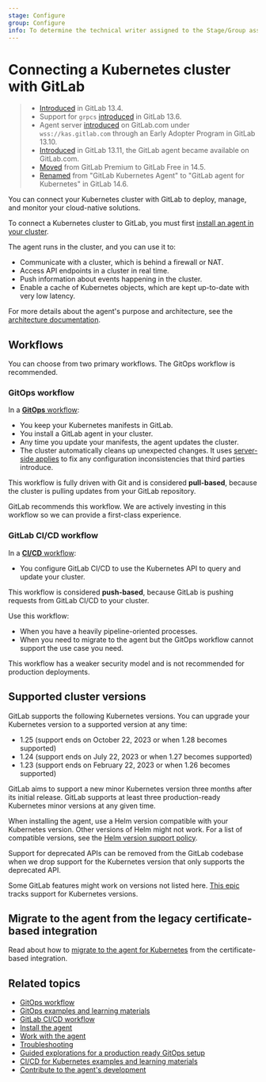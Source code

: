 ```yaml
---
stage: Configure
group: Configure
info: To determine the technical writer assigned to the Stage/Group associated with this page, see https://about.gitlab.com/handbook/product/ux/technical-writing/#assignments
---
```


# Connecting a Kubernetes cluster with GitLab

> - [Introduced](https://gitlab.com/gitlab-org/gitlab/-/issues/223061) in GitLab 13.4.
> - Support for `grpcs` [introduced](https://gitlab.com/gitlab-org/cluster-integration/gitlab-agent/-/issues/7) in GitLab 13.6.
> - Agent server [introduced](https://gitlab.com/gitlab-org/gitlab/-/issues/300960) on GitLab.com under `wss://kas.gitlab.com` through an Early Adopter Program in GitLab 13.10.
> - [Introduced](https://gitlab.com/groups/gitlab-org/-/epics/3834) in GitLab 13.11, the GitLab agent became available on GitLab.com.
> - [Moved](https://gitlab.com/groups/gitlab-org/-/epics/6290) from GitLab Premium to GitLab Free in 14.5.
> - [Renamed](https://gitlab.com/groups/gitlab-org/-/epics/7167) from "GitLab Kubernetes Agent" to "GitLab agent for Kubernetes" in GitLab 14.6.

You can connect your Kubernetes cluster with GitLab to deploy, manage,
and monitor your cloud-native solutions.

To connect a Kubernetes cluster to GitLab, you must first [install an agent in your cluster](install/index.md).

The agent runs in the cluster, and you can use it to:

- Communicate with a cluster, which is behind a firewall or NAT.
- Access API endpoints in a cluster in real time.
- Push information about events happening in the cluster.
- Enable a cache of Kubernetes objects, which are kept up-to-date with very low latency.

For more details about the agent's purpose and architecture, see the [architecture documentation](https://gitlab.com/gitlab-org/cluster-integration/gitlab-agent/-/blob/master/doc/architecture.md).

## Workflows

You can choose from two primary workflows. The GitOps workflow is recommended.

### GitOps workflow

In a [**GitOps** workflow](gitops.md):

- You keep your Kubernetes manifests in GitLab.
- You install a GitLab agent in your cluster.
- Any time you update your manifests, the agent updates the cluster.
- The cluster automatically cleans up unexpected changes. It uses
  [server-side applies](https://kubernetes.io/docs/reference/using-api/server-side-apply/)
  to fix any configuration inconsistencies that third parties introduce.

This workflow is fully driven with Git and is considered **pull-based**,
because the cluster is pulling updates from your GitLab repository.

GitLab recommends this workflow. We are actively investing in this workflow
so we can provide a first-class experience.

### GitLab CI/CD workflow

In a [**CI/CD** workflow](ci_cd_workflow.md):

- You configure GitLab CI/CD to use the Kubernetes API to query and update your cluster.

This workflow is considered **push-based**, because GitLab is pushing requests
from GitLab CI/CD to your cluster.

Use this workflow:

- When you have a heavily pipeline-oriented processes.
- When you need to migrate to the agent but the GitOps workflow cannot support the use case you need.

This workflow has a weaker security model and is not recommended for production deployments.

## Supported cluster versions

GitLab supports the following Kubernetes versions. You can upgrade your
Kubernetes version to a supported version at any time:

- 1.25 (support ends on October 22, 2023 or when 1.28 becomes supported)
- 1.24 (support ends on July 22, 2023 or when 1.27 becomes supported)
- 1.23 (support ends on February 22, 2023 or when 1.26 becomes supported)

GitLab aims to support a new minor Kubernetes version three months after its initial release. GitLab supports at least three production-ready Kubernetes minor
versions at any given time.

When installing the agent, use a Helm version compatible with your Kubernetes version. Other versions of Helm might not work. For a list of compatible versions, see the [Helm version support policy](https://helm.sh/docs/topics/version_skew/).

Support for deprecated APIs can be removed from the GitLab codebase when we drop support for the Kubernetes version that only supports the deprecated API.

Some GitLab features might work on versions not listed here. [This epic](https://gitlab.com/groups/gitlab-org/-/epics/4827) tracks support for Kubernetes versions.

## Migrate to the agent from the legacy certificate-based integration

Read about how to [migrate to the agent for Kubernetes](../../infrastructure/clusters/migrate_to_gitlab_agent.md) from the certificate-based integration.

## Related topics

- [GitOps workflow](gitops.md)
- [GitOps examples and learning materials](gitops.md#related-topics)
- [GitLab CI/CD workflow](ci_cd_workflow.md)
- [Install the agent](install/index.md)
- [Work with the agent](work_with_agent.md)
- [Troubleshooting](troubleshooting.md)
- [Guided explorations for a production ready GitOps setup](https://gitlab.com/groups/guided-explorations/gl-k8s-agent/gitops/-/wikis/home#gitlab-agent-for-kubernetes-gitops-working-examples)
- [CI/CD for Kubernetes examples and learning materials](ci_cd_workflow.md#related-topics)
- [Contribute to the agent's development](https://gitlab.com/gitlab-org/cluster-integration/gitlab-agent/-/tree/master/doc)
